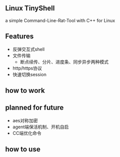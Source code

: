 ## Linux TinyShell

a simple Command-Line-Rat-Tool with C++ for Linux

## Features

* 反弹交互式shell
* 文件传输
  * 断点续传、分片、进度条、同步异步两种模式
* http/https协议
* 快速切换session

## how to work

## planned for future

* aes对称加密
* agent端保活机制、开机自启
* CC端优化命令



## how to use

